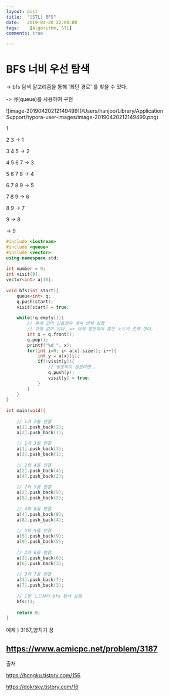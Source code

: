 ```yaml
---
layout: post
title:  "[STL] BFS"
date:   2019-04-20 22:00:00
tags:    [Algorithm, STL]
comments: true

---
```


# BFS 너비 우선 탐색

-> bfs 탐색 알고리즘을 통해 '최단 경로' 를 찾을 수 있다.

-> 큐(queue)를 사용하여 구현



![image-20190420212149499](/Users/hanjoo/Library/Application Support/typora-user-images/image-20190420212149499.png)



1 

2 3 -> 1

3 4 5 -> 2

4 5 6 7 -> 3

5 6 7 8 -> 4

6 7 8 9 -> 5

7 8 9 -> 6

8 9 -> 7

9 -> 8

-> 9





```c++
#include <iostream>
#include <queue>
#include <vector>
using namespace std;
 
int number = 9;
int visit[9];
vector<int> a[10];
 
void bfs(int start){
    queue<int> q;
    q.push(start);
    visit[start] = true;
    
    while(!q.empty()){
        // 큐에 값이 있을경우 계속 반복 실행
        // 큐에 값이 있다. => 아직 방문하지 않은 노드가 존재 한다. 
        int x = q.front();
        q.pop();
        printf("%d ", x);
        for(int i=0; i< a[x].size(); i++){
            int y = a[x][i];
            if(!visit[y]){
                // 방문하지 않았다면..
                q.push(y);
                visit[y] = true; 
            }
        }
    }
}
 
int main(void){
    
    // 1과 2를 연결 
    a[1].push_back(2);
    a[2].push_back(1);
    
    // 1과 3을 연결 
    a[1].push_back(3);
    a[3].push_back(1);
    
    // 2와 4를 연결 
    a[2].push_back(4);
    a[4].push_back(2);
 
    // 2와 5를 연결 
    a[2].push_back(5);
    a[5].push_back(2);
    
    // 4와 8을 연결 
    a[4].push_back(8);
    a[8].push_back(4);
    
    // 5와 9를 연결 
    a[5].push_back(9);
    a[9].push_back(5);
    
    // 3과 6을 연결 
    a[3].push_back(6);
    a[6].push_back(3);
    
    // 3과 7을 연결 
    a[3].push_back(7);
    a[7].push_back(3);
    
    // 1번 노드부터 bfs 탐색 실행 
    bfs(1);
    
    return 0;
} 

```


예제 )
3187_양치기 꿍

<https://www.acmicpc.net/problem/3187>
----

출처

<https://hongku.tistory.com/156>

<https://dokrsky.tistory.com/16>
